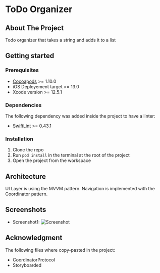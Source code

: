 # ToDo Organizer

## About The Project
Todo organizer that takes a string and adds it to a list

## Getting started

### Prerequisites

* [Cocoapods](https://cocoapods.org/) >= 1.10.0
* iOS Deployement target >= 13.0
* Xcode version >= 12.5.1

### Dependencies
The following dependency was added inside the project to have a linter:
* [SwiftLint](https://github.com/realm/SwiftLint) >= 0.43.1

### Installation
1. Clone the repo
2. Run `pod install` in the terminal at the root of the project
3. Open the project from the workspace

## Architecture
UI Layer is using the MVVM pattern. Navigation is implemented with the Coordinator pattern.

## Screenshots
* Screenshot1: ![Screenshot](TODO.png)

## Acknowledgment
The following files where copy-pasted in the project:
- CoordinatorProtocol
- Storyboarded
